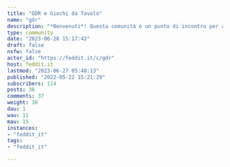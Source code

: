 ```yaml
---
title: "GDR e Giochi da Tavolo" 
name: "gdr"
description: "*Benvenuti*! Questa comunità è un punto di incontro per appassionati di Libri Game, Gioco di ruolo e Giochi da Tavolo**Regole** - All’interno di questa comunità è necessario parlare in italiano. - Un luogo dove pubblicare e commentare le notizie relative al mondo del Gioco di ruolo e Libri Game, dove consigliare le proprie letture e condividere le proprie collezioni. - Ogni contributo è prezioso, il confronto e lo scambio di opinioni   sono una ricchezza; unico limite è il rispetto reciproco e l’utilizzo   di un linguaggio appropriato. - il regolamento potrebbe subire cambiamenti in futuro per migliorare   l'esperienza per tuttiringrazio [Fumetti](https://feddit.it/c/fumetti), per la possibilità di prendere spunto dalla sua presentazione"
type: community
date: "2023-06-28 15:17:42"
draft: false
nsfw: false
actor_id: "https://feddit.it/c/gdr"
host: feddit.it
lastmod: "2023-06-27 05:48:13"
published: "2022-05-22 15:21:29"
subscribers: 114
posts: 36
comments: 37
weight: 36
dau: 1
wau: 11
mau: 15
instances:
- "feddit_it"
tags: 
- "feddit_it"

---
```

